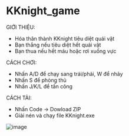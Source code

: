 # KKnight_game
GIỚI THIỆU:
 - Hóa thân thành KKnight tiêu diệt quái vật
 - Bạn thắng nếu tiêu diệt hết quái vật
 - Bạn thua nếu hết máu hoặc rơi xuống vực

CÁCH CHƠI:
 - Nhấn A/D để chạy sang trái/phải, W để nhảy
 - Nhấn S để phòng thủ
 - Nhấn J/K/L để tấn công 
 
 CÁCH TẢI:
 - Nhấn Code -> Dowload ZIP
 - Giải nén và chạy file KKnight.exe
 
![image](https://user-images.githubusercontent.com/125260143/230783343-783bce82-3540-40c7-a8ed-676965d9aad5.png)
